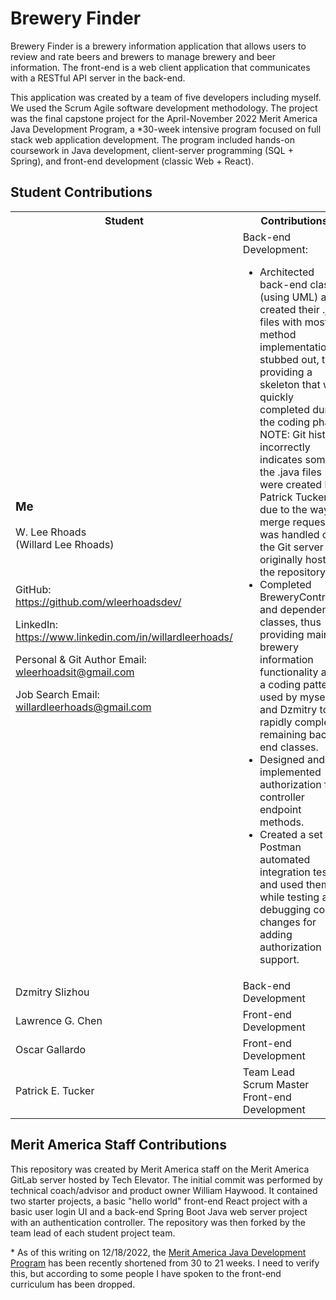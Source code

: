 # Brewery Finder

Brewery Finder is a brewery information application that allows users to review and rate beers and brewers to manage brewery and beer information. The front-end is a web client application that communicates with a RESTful API server in the back-end.

This application was created by a team of five developers including myself. We used the Scrum Agile software development methodology. The project was the final capstone project for the April-November 2022 Merit America Java Development Program, a \*30-week intensive program focused on full stack web application development. The program included hands-on coursework in Java development, client-server programming (SQL + Spring), and front-end development (classic Web + React).

## Student Contributions

<table>
    <tr>
        <th>Student</th>
        <th>Contributions</th>
    </tr>
    <tr>
        <td>
            <h3>Me</h3>
            <p> W. Lee Rhoads<br> (Willard Lee Rhoads) </p>
            <br>
            <p> GitHub:<br>
                <a target="_blank"
                    href="https://github.com/wleerhoadsdev/">https://github.com/wleerhoadsdev/</a>
            </p>
            <p> LinkedIn:<br>
                <a target="_blank"
                    href="https://www.linkedin.com/in/willardleerhoads/">https://www.linkedin.com/in/willardleerhoads/</a>
            </p>
            <p> Personal & Git Author Email:<br>
                <a
                    href="mailto:wleerhoadsit@gmail.com">wleerhoadsit@gmail.com</a>
            </p>
            <p> Job Search Email:<br>
                <a
                    href="mailto:willardleerhoads@gmail.com">willardleerhoads@gmail.com</a>
            </p>
        </td>
        <td> Back-end Development: <ul>
                <li>Architected back-end classes (using UML) and created
                    their .java files with most method implementations
                    stubbed out, thus providing a skeleton that was quickly
                    completed during the coding phase.<br>NOTE: Git history
                    incorrectly indicates some of the .java files were
                    created by Patrick Tucker due to the way a merge request
                    was handled on the Git server that originally hosted the
                    repository.</li>
                <li>Completed BreweryController and dependent classes, thus
                    providing main brewery information functionality and a
                    coding pattern used by myself and Dzmitry to rapidly
                    complete remaining back-end classes.</li>
                <li>Designed and implemented authorization for controller
                    endpoint methods.</li>
                <li>Created a set of Postman automated integration tests and
                    used them while testing and debugging code changes for
                    adding authorization support.</li>
        </td>
    </tr>
    <tr>
        <td>Dzmitry Slizhou</td>
        <td>Back-end Development</td>
    </tr>
    <tr>
        <td>Lawrence G. Chen</td>
        <td>Front-end Development</td>
    </tr>
    <tr>
        <td>Oscar Gallardo</td>
        <td>Front-end Development</td>
    </tr>
    <tr>
        <td>Patrick E. Tucker</td>
        <td>Team Lead<br>Scrum Master<br>Front-end Development</td>
        </td>
    </tr>
</table>

## Merit America Staff Contributions

This repository was created by Merit America staff on the Merit America GitLab server hosted by Tech Elevator. The initial commit was performed by technical coach/advisor and product owner William Haywood. It contained two starter projects, a basic "hello world" front-end React project with a basic user login UI and a back-end Spring Boot Java web server project with an authentication controller. The repository was then forked by the team lead of each student project team.

\* As of this writing on 12/18/2022, the <a target="_blank" href="https://meritamerica.org/courses/java-development/">Merit America Java Development Program</a> has been recently shortened from 30 to 21 weeks. I need to verify this, but according to some people I have spoken to the front-end curriculum has been dropped.
